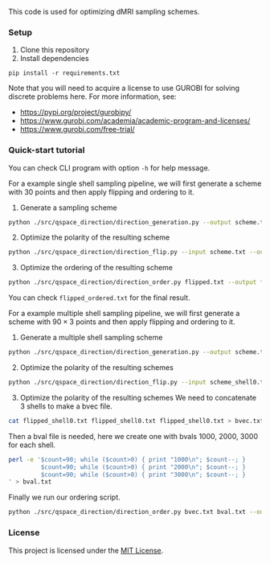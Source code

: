 This code is used for optimizing dMRI sampling schemes.

### Setup

1. Clone this repository 
2. Install dependencies
```
pip install -r requirements.txt
```
Note that you will need to acquire a license to use GUROBI for solving discrete problems here. For more information, see:
+ https://pypi.org/project/gurobipy/
+ https://www.gurobi.com/academia/academic-program-and-licenses/
+ https://www.gurobi.com/free-trial/

### Quick-start tutorial 

You can check CLI program with option `-h` for help message.

For a example single shell sampling pipeline, we will first generate a scheme with 30 points and then apply flipping and ordering to it.

1. Generate a sampling scheme
```bash
python ./src/qspace_direction/direction_generation.py --output scheme.txt -n 30
```

2. Optimize the polarity of the resulting scheme
```bash
python ./src/qspace_direction/direction_flip.py --input scheme.txt --output flipped.txt
```

3. Optimize the ordering of the resulting scheme
```bash
python ./src/qspace_direction/direction_order.py flipped.txt --output flipped_ordered.txt
```

You can check `flipped_ordered.txt` for the final result. 

For a example multiple shell sampling pipeline, we will first generate a scheme with $90\times 3$ points and then apply flipping and ordering to it.

1. Generate a multiple shell sampling scheme
```bash
python ./src/qspace_direction/direction_generation.py --output scheme.txt -n 90,90,90
```

2. Optimize the polarity of the resulting schemes
```bash
python ./src/qspace_direction/direction_flip.py --input scheme_shell0.txt,scheme_shell1.txt,scheme_shell2.txt --output flipped.txt 
```

3. Optimize the polarity of the resulting schemes
We need to concatenate 3 shells to make a bvec file.
```bash
cat flipped_shell0.txt flipped_shell0.txt flipped_shell0.txt > bvec.txt
```
Then a bval file is needed, here we create one with bvals 1000, 2000, 3000 for each shell.
```bash
perl -e '$count=90; while ($count>0) { print "1000\n"; $count--; }
         $count=90; while ($count>0) { print "2000\n"; $count--; }
         $count=90; while ($count>0) { print "3000\n"; $count--; }
' > bval.txt
```
Finally we run our ordering script.
```bash
python ./src/qspace_direction/direction_order.py bvec.txt bval.txt --output flipped_ordered.txt
```

### License
This project is licensed under the [MIT License](LICENSE).